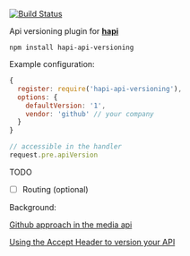 
[![Build Status](https://travis-ci.org/StarpTech/hapi-api-versioning.svg)](https://travis-ci.org/StarpTech/hapi-api-versioning)

Api versioning plugin for [**hapi**](https://github.com/hapijs/hapi)

```shell
npm install hapi-api-versioning
```

Example configuration:
```js
{
  register: require('hapi-api-versioning'),
  options: {
    defaultVersion: '1',
    vendor: 'github' // your company
  }
}

// accessible in the handler
request.pre.apiVersion

```

TODO
- [ ] Routing (optional)

Background:

[Github approach in the media api](https://developer.github.com/v3/media/)

[Using the Accept Header to version your API](http://labs.qandidate.com/blog/2014/10/16/using-the-accept-header-to-version-your-api)

